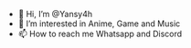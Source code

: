 - 👋 Hi, I’m @Yansy4h
- 👀 I’m interested in Anime, Game and Music
- 📫 How to reach me Whatsapp and Discord

<!---
Yansy4h/Yansy4h is a ✨ special ✨ repository because its `README.md` (this file) appears on your GitHub profile.
You can click the Preview link to take a look at your changes.
--->
